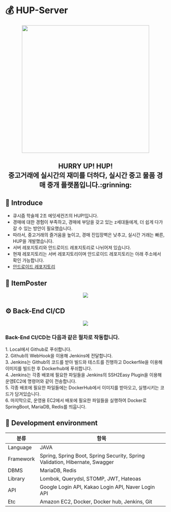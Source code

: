 # 💰 HUP-Server

<p align="center"><img src="https://user-images.githubusercontent.com/61726631/149874766-fcb10202-e727-4841-bfa4-2ebddc515b8d.jpg" width="400" height="400"/><p>
<div align="center"><h2>HURRY UP! HUP! </br> 중고거래에 실시간의 재미를 더하다, 실시간 중고 물품 경매 중개 플랫폼입니다.:grinning:</h2></div>
  
## :raising_hand: Introduce

- 큐시즘 학술제 2조 에잇세컨즈의 HUP!입니다.
- 경매에 대한 경험이 부족하고, 경매에 부담을 갖고 있는 z세대들에게, 더 쉽게 다가갈 수 있는 방안이 필요했습니다. 
- 따라서, 중고거래의 즐거움을 높이고, 경매 진입장벽은 낮추고, 실시간 거래는 빠른, HUP을 개발했습니다.
- 서버 레포지토리와 안드로이드 레포지토리로 나뉘어져 있습니다.
- 현재 레포지토리는 서버 레포지토리이며 안드로이드 레포지토리는 아래 주소에서 확인 가능합니다.
- [안드로이드 레포지토리](https://github.com/Kusitms-8Seconds/HUP-App)

## :mag_right: ItemPoster

 <p align="center"><img src="https://user-images.githubusercontent.com/61726631/149875042-4a0d2719-c8c3-48b9-905d-693234d99310.png"/><p>

## ⚙️ Back-End CI/CD
  
 <p align="center"><img src="https://user-images.githubusercontent.com/61726631/153735429-1d5ffbc5-998f-418b-946a-0c268bf782a3.jpg"/><p>

 <h3>Back-End CI/CD는 다음과 같은 절차로 작동합니다.</br></h3>
 1. Local에서 Github로 푸쉬합니다.</br>
 2. Github의 WebHook을 이용해 Jenkins에 전달합니다.</br>
 3. Jenkins는 Github의 코드를 받아 빌드와 테스트를 진행하고 Dockerfile을 이용해 이미지를 빌드한 후 Dockerhub에 푸쉬합니다.</br>
 4. Jenkins는 각종 배포에 필요한 파일들을 Jenkins의 SSH2Easy Plugin을 이용해 운영EC2에 명령어와 같이 전송합니다.</br>
 5. 각종 배포에 필요한 파일들에는 DockerHub에서 이미지를 받아오고, 실행시키는 코드가 담겨있습니다.</br>
 6. 마지막으로, 운영용 EC2에서 배포에 필요한 파일들을 실행하여 Docker로 SpringBoot, MariaDB, Redis를 띄웁니다.</br>

## :electric_plug: Development environment

분류 | 항목 
----- | ----- 
Language | JAVA
Framework | Spring, Spring Boot, Spring Security, Spring Validation, Hibernate, Swagger
DBMS | MariaDB, Redis
Library | Lombok, Querydsl, STOMP, JWT, Hateoas 
API | Google Login API, Kakao Login API, Naver Login API
Etc | Amazon EC2, Docker, Docker hub, Jenkins, Git

